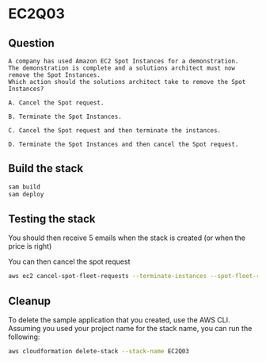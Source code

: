 # EC2Q03

## Question

```
A company has used Amazon EC2 Spot Instances for a demonstration. 
The demonstration is complete and a solutions architect must now remove the Spot Instances. 
Which action should the solutions architect take to remove the Spot Instances?

A. Cancel the Spot request.

B. Terminate the Spot Instances.

C. Cancel the Spot request and then terminate the instances.

D. Terminate the Spot Instances and then cancel the Spot request.

```

## Build the stack

```bash
sam build
sam deploy
```

## Testing the stack 

You should then receive 5 emails when the stack is created (or when the price is right)

You can then cancel the spot request
```bash
aws ec2 cancel-spot-fleet-requests --terminate-instances --spot-fleet-request-ids <SpotFleet> 
```

## Cleanup

To delete the sample application that you created, use the AWS CLI. Assuming you used your project name for the stack name, you can run the following:

```bash
aws cloudformation delete-stack --stack-name EC2Q03
```
